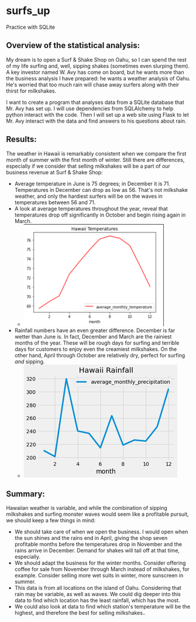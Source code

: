 # surfs_up
Practice with SQLite

## Overview of the statistical analysis:
My dream is to open a Surf & Shake Shop on Oahu, so I can spend the rest of my life surfing and, well, sipping shakes (sometimes even slurping them). A key investor named W. Avy has come on board, but he wants more than the business analysis I have prepared: he wants a weather analysis of Oahu. He's worried that too much rain will chase away surfers along with their thirst for milkshakes.

I want to create a program that analyses data from a SQLite database that Mr. Avy has set up. I will use dependencies from SQLAlchemy to help python interact with the code. Then I will set up a web site using Flask to let Mr. Avy interact with the data and find answers to his questions about rain.

## Results:
The weather in Hawaii is remarkably consistent when we compare the first month of summer with the first month of winter. Still there are differences, especially if we consider that selling milkshakes will be a part of our business revenue at Surf & Shake Shop:
* Average temperature in June is 75 degrees; in December it is 71. Temperatures in December can drop as low as 56. That's not milkshake weather, and only the hardiest surfers will be on the waves in temperatures between 56 and 71.
* A look at average temperatures throughout the year, reveal that temperatures drop off significantly in October and begin rising again in March.
  * ![Hawaii yearly temperatures](https://github.com/JDittes/surfs_up/blob/main/avg_temps_hawaii.png)
* Rainfall numbers have an even greater difference. December is far wetter than June is. In fact, December and March are the rainiest months of the year. These will be rough days for surfing and terrible days for customers to enjoy even the creamiest milkshakes. On the other hand, April through October are relatively dry, perfect for surfing *and* sipping.
  * ![Hawaii avg monthly rainfall](https://github.com/JDittes/surfs_up/blob/main/avg_precip_hawaii.png)

## Summary:
Hawaiian weather is variable, and while the combination of sipping milkshakes and surfing monster waves would seem like a profitable pursuit, we should keep a few things in mind:
* We should take care of when we open the business. I would open when the sun shines and the rains end in April, giving the shop seven profitable months before the temperatures drop in November and the rains arrive in December. Demand for shakes will tail off at that time, especially.
* We should adapt the business for the winter months. Consider offering coffee for sale from November through March instead of milkshakes, for example. Consider selling more wet suits in winter, more sunscreen in summer.
* This data is from all locations on the island of Oahu. Considering that rain may be variable, as well as waves. We could dig deeper into this data to find which location has the least rainfall, which has the most. 
* We could also look at data to find which station's temperature will be the highest, and therefore the best for selling milkshakes..
